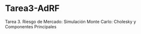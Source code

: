 # Tarea3-AdRF
Tarea 3. Riesgo de Mercado: Simulación Monte Carlo: Cholesky y Componentes Principales
